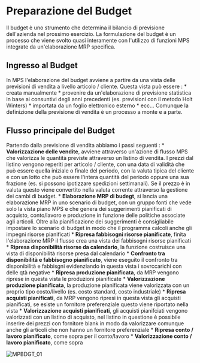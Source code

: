 # Preparazione del Budget
Il budget è uno strumento che determina il bilancio di previsione dell'azienda nel prossimo esercizio. La formulazione del budget è un processo che viene svolto quasi interamente con l'utilizzo di funzioni MPS integrate da un'elaborazione MRP specifica.

## Ingresso al Budget
In MPS l'elaborazione del budget avviene a partire da una vista delle previsioni di vendita a livello articolo / cliente. Questa vista può essere : 
 \* creata manualmente
 \* provenire da un'elaborazione di previsione statistica in base ai consuntivi degli anni precedenti (es. previsioni con il metodo Holt Winters)
 \* importata da un foglio elettronico esterno
 \* ecc...
Comunque la definizione della previsione di vendita è un processo a monte e a parte.

## Flusso principale del Budget
Partendo dalla previsione di vendita abbiamo i passi seguenti : 
 \* **Valorizzazione delle vendite**, avviene attraverso un'azione di flusso MPS che valorizza le quantità previste attraverso un listino di vendita. I prezzi dal listino vengono reperiti per articolo / cliente, con una data di validità che può essere quella iniziale o finale del periodo, con la valuta tipica del cliente e con un lotto che può essere l'intera quantità del periodo oppure una sua frazione (es. si possono ipotizzare spedizioni settimanali). Se il prezzo è in valuta questo viene convertito nella valuta corrente attraverso la gestione dei cambi di budget.
 \* **Elaborazione MRP di budegt**, si lancia una elaborazione MRP in uno scenario di budget, con un gruppo fonti che vede solo la vista piano MPS e che genera dei suggerimenti pianificati di acquisto, conto/lavoro e produzione in funzione delle politiche associate agli articoli. Oltre alla pianificazione dei suggerimenti è consigliabile impostare lo scenario di budget in modo che il programma calcoli anche gli impegni risorse pianificati
 \* **Ripresa fabbisogni risorse pianificate**, finita l'elaborazione MRP il flusso crea una vista dei fabbisogni risorse pianificati
 \* **Ripresa disponibilità risorse da calendario**, la funzione costruisce una vista di disponibilità risorse presa dal calendario
 \* **Confronto tra disponibilità e fabbisogno pianificato**, viene eseguito il confronto tra disponibilità e fabbisgni evidenziando in questa vista i sovrccarichi con delle qtà negative
 \* **Ripresa produzione pianificata**, da MRP vengono riprese in questa vista le produzioni pianificate
 \* **Valorizzazione produzione pianificata**, la produzione pianificata viene valorizzata con un proprio tipo costo/livello (es. costo standard, costo industriale)
 \* **Ripresa acquisti pianificati**, da MRP vengono ripresi in questa vista gli acquisti pianificati, se esiste un fornitore preferenziale questo viene riportato nella vista
 \* **Valorizzazione acquisti pianificati**, gli acquisti pianifciati vengono valorizzati con un listino di acquisto, nel listino in questione è possibile inserire dei prezzi con fornitore blank in modo da valorizzare comunque anche gli articoli che non hanno un fornitore preferenziale
 \* **Ripresa conto / lavoro pianificato**, come sopra per il conto/lavoro
 \* **Valorizzazione conto / lavoro pianificato**, come sopra

![MPBDGT_01](http://localhost:3000/immagini/MPBDGT_01/MPBDGT_01.png)